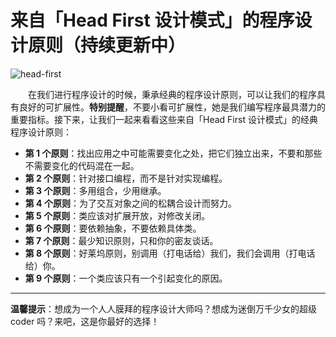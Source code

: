 # 来自「Head First 设计模式」的程序设计原则（持续更新中）

![head-first](http://img.blog.csdn.net/20170806110205826)


　　在我们进行程序设计的时候，秉承经典的程序设计原则，可以让我们的程序具有良好的可扩展性。**特别提醒**，不要小看可扩展性，她是我们编写程序最具潜力的重要指标。接下来，让我们一起来看看这些来自「Head First 设计模式」的经典程序设计原则：

 - **第 1 个原则**：找出应用之中可能需要变化之处，把它们独立出来，不要和那些不需要变化的代码混在一起。
 - **第 2 个原则**：针对接口编程，而不是针对实现编程。
 - **第 3 个原则**：多用组合，少用继承。
 - **第 4 个原则**：为了交互对象之间的松耦合设计而努力。
 - **第 5 个原则**：类应该对扩展开放，对修改关闭。
 - **第 6 个原则**：要依赖抽象，不要依赖具体类。
 - **第 7 个原则**：最少知识原则，只和你的密友谈话。
 - **第 8 个原则**：好莱坞原则，别调用（打电话给）我们，我们会调用（打电话给）你。
 - **第 9 个原则**：一个类应该只有一个引起变化的原因。

----------

**温馨提示**：想成为一个人人膜拜的程序设计大师吗？想成为迷倒万千少女的超级 coder 吗？来吧，这是你最好的选择！
